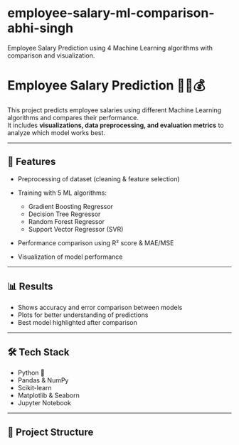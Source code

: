 # employee-salary-ml-comparison-abhi-singh
Employee Salary Prediction using 4 Machine Learning algorithms with comparison and visualization.
# Employee Salary Prediction 🧑‍💼💰

This project predicts employee salaries using different Machine Learning algorithms and compares their performance.  
It includes **visualizations, data preprocessing, and evaluation metrics** to analyze which model works best.

---

## 🚀 Features
- Preprocessing of dataset (cleaning & feature selection)
- Training with 5 ML algorithms:
  - Gradient Boosting Regressor
  - Decision Tree Regressor
  - Random Forest Regressor
  - Support Vector Regressor (SVR)
  
- Performance comparison using R² score & MAE/MSE
- Visualization of model performance

---

## 📊 Results
- Shows accuracy and error comparison between models
- Plots for better understanding of predictions
- Best model highlighted after comparison

---

## 🛠️ Tech Stack
- Python 🐍
- Pandas & NumPy
- Scikit-learn
- Matplotlib & Seaborn
- Jupyter Notebook

---

## 📂 Project Structure
